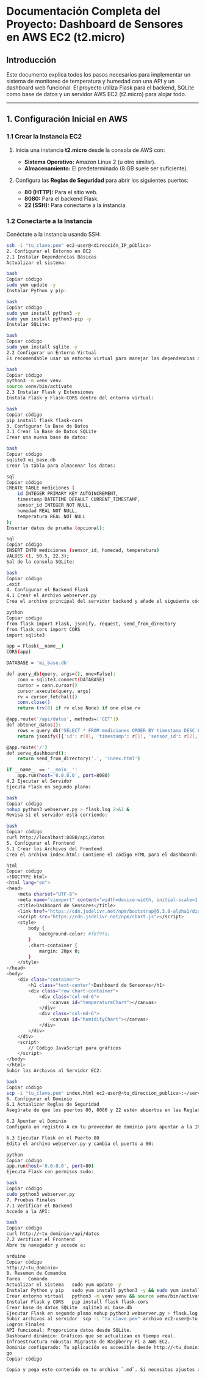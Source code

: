 # Documentación Completa del Proyecto: Dashboard de Sensores en AWS EC2 (t2.micro)

## **Introducción**
Este documento explica todos los pasos necesarios para implementar un sistema de monitoreo de temperatura y humedad con una API y un dashboard web funcional. El proyecto utiliza Flask para el backend, SQLite como base de datos y un servidor AWS EC2 (t2.micro) para alojar todo.

---

## **1. Configuración Inicial en AWS**

### **1.1 Crear la Instancia EC2**
1. Inicia una instancia **t2.micro** desde la consola de AWS con:
   - **Sistema Operativo:** Amazon Linux 2 (u otro similar).
   - **Almacenamiento:** El predeterminado (8 GB suele ser suficiente).

2. Configura las **Reglas de Seguridad** para abrir los siguientes puertos:
   - **80 (HTTP):** Para el sitio web.
   - **8080:** Para el backend Flask.
   - **22 (SSH):** Para conectarte a la instancia.

### **1.2 Conectarte a la Instancia**
Conéctate a la instancia usando SSH:
```bash
ssh -i "tu_clave.pem" ec2-user@<dirección_IP_pública>
2. Configurar el Entorno en EC2
2.1 Instalar Dependencias Básicas
Actualizar el sistema:

bash
Copiar código
sudo yum update -y
Instalar Python y pip:

bash
Copiar código
sudo yum install python3 -y
sudo yum install python3-pip -y
Instalar SQLite:

bash
Copiar código
sudo yum install sqlite -y
2.2 Configurar un Entorno Virtual
Es recomendable usar un entorno virtual para manejar las dependencias del proyecto:

bash
Copiar código
python3 -m venv venv
source venv/bin/activate
2.3 Instalar Flask y Extensiones
Instala Flask y Flask-CORS dentro del entorno virtual:

bash
Copiar código
pip install flask flask-cors
3. Configurar la Base de Datos
3.1 Crear la Base de Datos SQLite
Crear una nueva base de datos:

bash
Copiar código
sqlite3 mi_base.db
Crear la tabla para almacenar los datos:

sql
Copiar código
CREATE TABLE mediciones (
    id INTEGER PRIMARY KEY AUTOINCREMENT,
    timestamp DATETIME DEFAULT CURRENT_TIMESTAMP,
    sensor_id INTEGER NOT NULL,
    humedad REAL NOT NULL,
    temperatura REAL NOT NULL
);
Insertar datos de prueba (opcional):

sql
Copiar código
INSERT INTO mediciones (sensor_id, humedad, temperatura)
VALUES (1, 50.5, 22.3);
Sal de la consola SQLite:

bash
Copiar código
.exit
4. Configurar el Backend Flask
4.1 Crear el Archivo webserver.py
Crea el archivo principal del servidor backend y añade el siguiente código:

python
Copiar código
from flask import Flask, jsonify, request, send_from_directory
from flask_cors import CORS
import sqlite3

app = Flask(__name__)
CORS(app)

DATABASE = 'mi_base.db'

def query_db(query, args=(), one=False):
    conn = sqlite3.connect(DATABASE)
    cursor = conn.cursor()
    cursor.execute(query, args)
    rv = cursor.fetchall()
    conn.close()
    return (rv[0] if rv else None) if one else rv

@app.route('/api/datos', methods=['GET'])
def obtener_datos():
    rows = query_db("SELECT * FROM mediciones ORDER BY timestamp DESC LIMIT 10")
    return jsonify([{'id': r[0], 'timestamp': r[1], 'sensor_id': r[2], 'humedad': r[3], 'temperatura': r[4]} for r in rows]), 200

@app.route('/')
def serve_dashboard():
    return send_from_directory('.', 'index.html')

if __name__ == '__main__':
    app.run(host='0.0.0.0', port=8080)
4.2 Ejecutar el Servidor
Ejecuta Flask en segundo plano:

bash
Copiar código
nohup python3 webserver.py > flask.log 2>&1 &
Revisa si el servidor está corriendo:

bash
Copiar código
curl http://localhost:8080/api/datos
5. Configurar el Frontend
5.1 Crear los Archivos del Frontend
Crea el archivo index.html: Contiene el código HTML para el dashboard:

html
Copiar código
<!DOCTYPE html>
<html lang="en">
<head>
    <meta charset="UTF-8">
    <meta name="viewport" content="width=device-width, initial-scale=1.0">
    <title>Dashboard de Sensores</title>
    <link href="https://cdn.jsdelivr.net/npm/bootstrap@5.3.0-alpha1/dist/css/bootstrap.min.css" rel="stylesheet">
    <script src="https://cdn.jsdelivr.net/npm/chart.js"></script>
    <style>
        body {
            background-color: #f8f9fa;
        }
        .chart-container {
            margin: 20px 0;
        }
    </style>
</head>
<body>
    <div class="container">
        <h1 class="text-center">Dashboard de Sensores</h1>
        <div class="row chart-container">
            <div class="col-md-6">
                <canvas id="temperatureChart"></canvas>
            </div>
            <div class="col-md-6">
                <canvas id="humidityChart"></canvas>
            </div>
        </div>
    </div>
    <script>
        // Código JavaScript para gráficos
    </script>
</body>
</html>
Subir los Archivos al Servidor EC2:

bash
Copiar código
scp -i "tu_clave.pem" index.html ec2-user@<tu_direccion_publica>:~/server/
6. Configurar el Dominio
6.1 Actualizar Reglas de Seguridad
Asegúrate de que los puertos 80, 8080 y 22 estén abiertos en las Reglas de Seguridad de tu instancia EC2.

6.2 Apuntar el Dominio
Configura un registro A en tu proveedor de dominio para apuntar a la IP pública de tu instancia EC2.

6.3 Ejecutar Flask en el Puerto 80
Edita el archivo webserver.py y cambia el puerto a 80:

python
Copiar código
app.run(host='0.0.0.0', port=80)
Ejecuta Flask con permisos sudo:

bash
Copiar código
sudo python3 webserver.py
7. Pruebas Finales
7.1 Verificar el Backend
Accede a la API:

bash
Copiar código
curl http://<tu_dominio>/api/datos
7.2 Verificar el Frontend
Abre tu navegador y accede a:

arduino
Copiar código
http://<tu_dominio>
8. Resumen de Comandos
Tarea	Comando
Actualizar el sistema	sudo yum update -y
Instalar Python y pip	sudo yum install python3 -y && sudo yum install python3-pip -y
Crear entorno virtual	python3 -m venv venv && source venv/bin/activate
Instalar Flask y CORS	pip install flask flask-cors
Crear base de datos SQLite	sqlite3 mi_base.db
Ejecutar Flask en segundo plano	nohup python3 webserver.py > flask.log 2>&1 &
Subir archivos al servidor	scp -i "tu_clave.pem" archivo ec2-user@<tu_ip>:~/server/
Logros Finales
API funcional: Proporciona datos desde SQLite.
Dashboard dinámico: Gráficos que se actualizan en tiempo real.
Infraestructura robusta: Migraste de Raspberry Pi a AWS EC2.
Dominio configurado: Tu aplicación es accesible desde http://<tu_dominio>.
go
Copiar código

Copia y pega este contenido en tu archivo `.md`. Si necesitas ajustes adicionales, ¡puedes pedírmelo! 🚀





